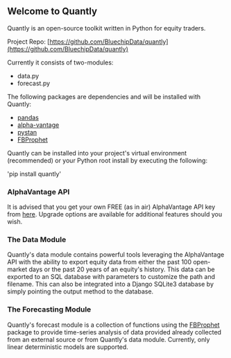 ## Welcome to Quantly

Quantly is an open-source toolkit written in Python for equity traders.

Project Repo: [https://github.com/BluechipData/quantly](https://github.com/BluechipData/quantly)

Currently it consists of two-modules:
* data.py
* forecast.py

The following packages are dependencies and will be installed with Quantly:
* [pandas](https://github.com/pandas-dev/pandas)
* [alpha-vantage](https://github.com/RomelTorres/alpha_vantage)
* [pystan](https://github.com/stan-dev/pystan)
* [FBProphet](https://facebook.github.io/prophet/)

Quantly can be installed into your project's virtual environment (recommended) or your Python root install by executing the following:

'pip install quantly'

### AlphaVantage API

It is advised that you get your own FREE (as in air) AlphaVantage API key from [here](https://www.alphavantage.co/support/#api-key). Upgrade options are available for additional features should you wish.

### The Data Module

Quantly's data module contains powerful tools leveraging the AlphaVantage API with the ability to export equity data from either the past 100 open-market days or the past 20 years of an equity's history. This data can be exported to an SQL database with parameters to customize the path and filename. This can also be integrated into a Django SQLite3 database by simply pointing the output method to the database.

### The Forecasting Module

Quantly's forecast module is a collection of functions using the [FBProphet](https://facebook.github.io/prophet/) package to provide time-series analysis of data provided already collected from an external source or from Quantly's data module. Currently, only linear deterministic models are supported.

